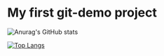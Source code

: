 # My first git-demo project
![Anurag's GitHub stats](https://github-readme-stats.vercel.app/api?username=Maraya20h&show_icons=true&theme=tokyonight)

[![Top Langs](https://github-readme-stats.vercel.app/api/top-langs/?username=Maraya20&layout=donut&card_width=300&theme=tokyonight)](https://github.com/anuraghazra/github-readme-stats)